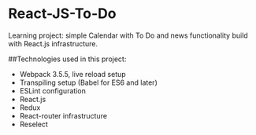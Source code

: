 # React-JS-To-Do

Learning project: simple Calendar with To Do and news functionality build with React.js infrastructure.

##Technologies used in this project:
* Webpack 3.5.5, live reload setup
* Transpiling setup (Babel for ES6 and later)
* ESLint configuration
* React.js
* Redux
* React-router infrastructure
* Reselect
